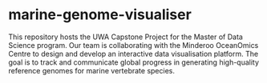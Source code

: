 # marine-genome-visualiser
This repository hosts the UWA Capstone Project for the Master of Data Science program. Our team is collaborating with the Minderoo OceanOmics Centre to design and develop an interactive data visualisation platform. The goal is to track and communicate global progress in generating high-quality reference genomes for marine vertebrate species.
